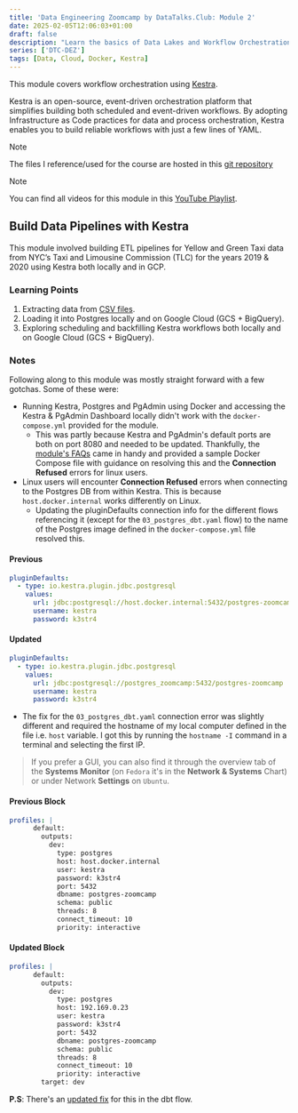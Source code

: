 ```yaml
---
title: 'Data Engineering Zoomcamp by DataTalks.Club: Module 2'
date: 2025-02-05T12:06:03+01:00
draft: false
description: "Learn the basics of Data Lakes and Workflow Orchestration, with a focus on workflow orchestration using Kestra."
series: ['DTC-DEZ']
tags: [Data, Cloud, Docker, Kestra]
---
```



This module covers workflow orchestration using [Kestra](https://go.kestra.io/de-zoomcamp/github).

Kestra is an open-source, event-driven orchestration platform that simplifies building both scheduled and event-driven workflows. By adopting Infrastructure as Code practices for data and process orchestration, Kestra enables you to build reliable workflows with just a few lines of YAML.

> [!NOTE]
> The files I reference/used for the course are hosted in this [git repository](https://github.com/MercyMarkus/2025_zoomcamp/tree/main)


> [!NOTE]
>You can find all videos for this module in this [YouTube Playlist](https://go.kestra.io/de-zoomcamp/yt-playlist).

## Build Data Pipelines with Kestra

This module involved building ETL pipelines for Yellow and Green Taxi data from NYC’s Taxi and Limousine Commission (TLC) for the years 2019 & 2020 using Kestra both locally and in GCP.

### Learning Points

1. Extracting data from [CSV files](https://github.com/DataTalksClub/nyc-tlc-data/releases).
2. Loading it into Postgres locally and on Google Cloud (GCS + BigQuery).
3. Exploring scheduling and backfilling Kestra workflows both locally and on Google Cloud (GCS + BigQuery).

### Notes

Following along to this module was mostly straight forward with a few gotchas. Some of these were:

- Running Kestra, Postgres and PgAdmin using Docker and accessing the Kestra & PgAdmin Dashboard locally didn't work with the `docker-compose.yml` provided for the module.
  - This was partly because Kestra and PgAdmin's default ports are both on port 8080 and needed to be updated. Thankfully, the [module's FAQs](https://github.com/DataTalksClub/data-engineering-zoomcamp/tree/main/02-workflow-orchestration#troubleshooting-tips) came in handy and provided a sample Docker Compose file with guidance on resolving this and the **Connection Refused** errors for linux users.
- Linux users will encounter **Connection Refused** errors when connecting to the Postgres DB from within Kestra. This is because `host.docker.internal` works differently on Linux.
  - Updating the pluginDefaults connection info for the different flows referencing it (except for the `03_postgres_dbt.yaml` flow) to the name of the Postgres image defined in the `docker-compose.yml` file resolved this.

#### Previous

```yaml
pluginDefaults:
  - type: io.kestra.plugin.jdbc.postgresql
    values:
      url: jdbc:postgresql://host.docker.internal:5432/postgres-zoomcamp
      username: kestra
      password: k3str4
```

#### Updated

```yaml
pluginDefaults:
  - type: io.kestra.plugin.jdbc.postgresql
    values:
      url: jdbc:postgresql://postgres_zoomcamp:5432/postgres-zoomcamp
      username: kestra
      password: k3str4
```

- The fix for the `03_postgres_dbt.yaml` connection error was slightly different and required the hostname of my local computer defined in the file i.e. `host` variable. I got this by running the `hostname -I` command in a terminal and selecting the first IP.

> If you prefer a GUI, you can also find it through the overview tab of the **Systems Monitor** (on `Fedora` it's in the **Network & Systems** Chart) or under Network **Settings** on `Ubuntu`.

#### Previous Block

```yaml
profiles: |
      default:
        outputs:
          dev:
            type: postgres
            host: host.docker.internal
            user: kestra
            password: k3str4
            port: 5432
            dbname: postgres-zoomcamp
            schema: public
            threads: 8
            connect_timeout: 10
            priority: interactive
```

#### Updated Block

```yaml
profiles: |
      default:
        outputs:
          dev:
            type: postgres
            host: 192.169.0.23
            user: kestra
            password: k3str4
            port: 5432
            dbname: postgres-zoomcamp
            schema: public
            threads: 8
            connect_timeout: 10
            priority: interactive
        target: dev
  ```

  **P.S**: There's an [updated fix](https://github.com/DataTalksClub/data-engineering-zoomcamp/commit/25ce6aa101d5f7f1198c790199dbe5723b2ee5a0) for this in the dbt flow.
